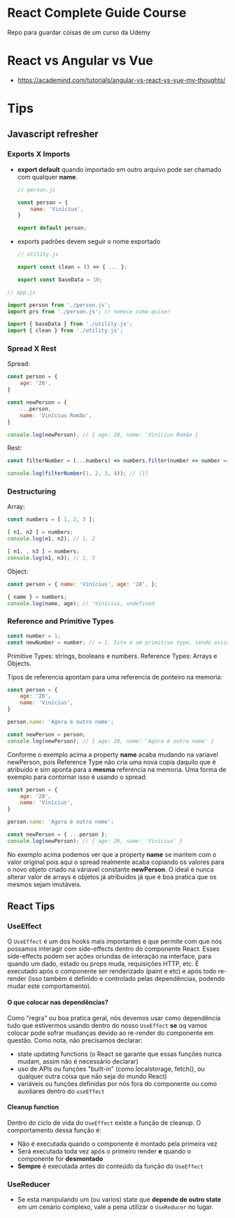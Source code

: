 # React Complete Guide Course
Repo para guardar coisas de um curso da Udemy

# React vs Angular vs Vue
- https://academind.com/tutorials/angular-vs-react-vs-vue-my-thoughts/

# Tips
## Javascript refresher
### Exports X Imports
- **export default** quando importado em outro arquivo pode ser chamado com qualquer **name**.
    ```js
    // person.js
    
    const person = {
        name: 'Vinícius',
    }

    export default person;
    ```
- exports padrões devem seguir o nome exportado
    ```js
    // utility.js

    export const clean = () => { ... };

    export const baseData = 10;
    ```

```js
// app.js

import person from './person.js';
import prs from './person.js'; // nomeie como quiser

import { baseData } from './utility.js';
import { clean } from './utility.js';
```

### Spread X Rest
Spread:
```js
const person = {
    age: '28',
}

const newPerson = {
    ...person,
    name: 'Vinícius Romão',
}

console.log(newPerson); // { age: 28, name: 'Vinícius Romão }
```

Rest:
```js
const filterNumber = (...numbers) => numbers.filter(number => number === 1);

console.log(filterNumber(1, 2, 3, 4)); // [1]
```

### Destructuring
Array:
```js
const numbers = [ 1, 2, 3 ];

[ n1, n2 ] = numbers;
console.log(n1, n2); // 1, 2

[ n1, , n3 ] = numbers;
console.log(n1, n3); // 1, 3
```

Object:
```js
const person = { name: 'Vinícius', age: '28', };

{ name } = numbers;
console.log(name, age); // 'Vinícius, undefined
```

### Reference and Primitive Types
```js
const number = 1;
const newNumber = number; // = 1. Isto é um primitive type, sendo assim, cria uma nova copia/referencia na memoria
```

Primitive Types: strings, booleans e numbers.
Reference Types: Arrays e Objects.

Tipos de referencia apontam para uma referencia de ponteiro na memoria:
```js
const person = {
    age: '28',
    name: 'Vinícius',
}

person.name: 'Agora é outro nome';

const newPerson = person;
console.log(newPerson); // { age: 28, name: 'Agora é outro nome' }
```

Conforme o exemplo acima a property **name** acaba mudando na variavel newPerson, pois Reference Type não cria uma nova copia daquilo que é atribuido e sim aponta para a **mesma** referencia na memoria. Uma forma de exemplo para contornar isso é usando o spread:

```js
const person = {
    age: '28',
    name: 'Vinícius',
}

person.name: 'Agora é outro nome';

const newPerson = { ...person };
console.log(newPerson); // { age: 28, name: 'Vinícius' }
```

No exemplo acima podemos ver que a property **name** se mantem com o valor original pois aqui o spread realmente acaba copiando os valores para o novo objeto criado na váriavel constante **newPerson**. O ideal é nunca alterar valor de arrays e objetos já atribuidos já que é boa pratica que os mesmos sejam imutáveis.

## React Tips

### UseEffect
O `UseEffect` é um dos hooks mais importantes e que permite com que nós possamos interagir com side-effects dentro do componente React. Esses side-effects podem ser ações oriundas de interação na interface, para quando um dado, estado ou props muda, requisições HTTP, etc. É executado após o componente ser renderizado (paint e etc) e após todo re-render (isso também é definido e controlado pelas dependências, podendo mudar este comportamento).

#### O que colocar nas dependências?
Como "regra" ou boa pratica geral, nós devemos usar como dependência tudo que estivermos usando dentro do nosso `UseEffect` **se** oq vamos colocar pode sofrar mudanças devido ao re-render do componente em questão. Como nota, não precisamos declarar: 
- state updating functions (o React se garante que essas funções nunca mudam, assim não é necessário declarar)
- uso de APIs ou funções "built-in" (como localstorage, fetch(), ou qualquer outra coisa que não seja do mundo React)
- variáveis ou funções definidas por nós fora do componente ou como auxiliares dentro do `useEffect`

#### Cleanup function
Dentro do ciclo de vida do `UseEffect` existe a função de cleanup. O comportamento dessa função é:
- Não é executada quando o componente é montado pela primeira vez
- Será executada toda vez após o primeiro render **e** quando o componente for **desmontado**
- **Sempre** é executada antes do conteúdo da função do `UseEffect`

### UseReducer
- Se esta manipulando um (ou varios) state que **depende de outro state** em um cenário complexo, vale a pena utilizar o `UseReducer` no lugar.
